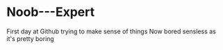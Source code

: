# Noob---Expert
First day at Github trying to make sense of things
Now bored sensless as it's pretty boring

